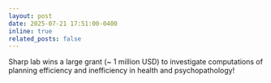 ```yaml
---
layout: post
date: 2025-07-21 17:51:00-0400
inline: true
related_posts: false
---
```


Sharp lab wins a large grant (~ 1 million USD) to investigate computations of planning efficiency and inefficiency in health and psychopathology!